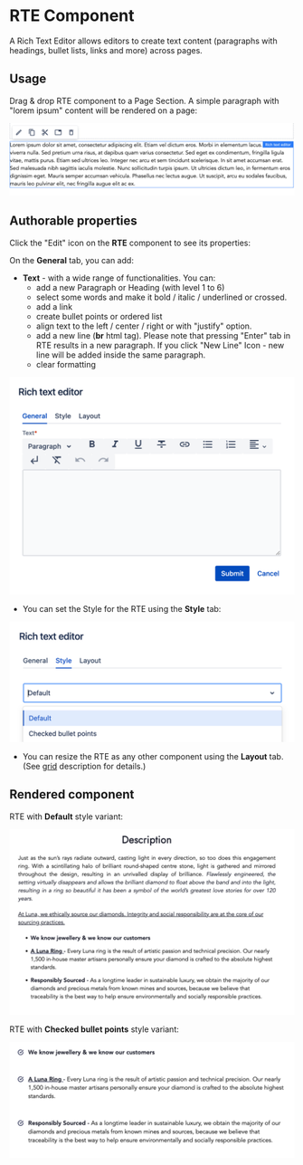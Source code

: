 # RTE Component

A Rich Text Editor allows editors to create text content (paragraphs with headings, bullet lists, links and more) across pages.

## Usage

Drag & drop RTE component to a Page Section. A simple paragraph with "lorem ipsum" content will be rendered on a page:

<p align="center" width="100%">
    <img class="image--with-border" src="./rte-edit.jpg" alt="Rich Text Editor">
</p>


## Authorable properties
Click the "Edit" icon on the **RTE** component to see its properties:

On the **General** tab, you can add:
  
  - **Text** -  with a wide range of functionalities. You can:
      - add a new Paragraph or Heading (with level 1 to 6)
      - select some words and make it bold / italic / underlined or crossed.
      - add a link
      - create bullet points or ordered list
      - align text to the left / center / right or with "justify" option.
      - add a new line (__br__ html tag). Please note that pressing "Enter" tab in RTE results in a new paragraph. If you click "New Line" Icon - new line will be added inside the same paragraph.
      - clear formatting

<p align="center" width="100%">
    <img class="image--with-border" src="./dialog-rte.jpg" alt="Quote component" width="600px">
</p>


- You can set the Style for the RTE using the **Style** tab:

<p align="center" width="100%">
    <img class="image--with-border"  src="./dialog-styles.jpg" alt="Quote styles" width="600px">
</p>

- You can resize the RTE as any other component using the **Layout** tab. (See [grid](../grid) description for details.)


## Rendered component

RTE with **Default** style variant:

<p align="center" width="100%">
    <img class="image--with-border"  src="./rte-example.jpg" alt="Rendered Rich Text" width="900px">
</p>


RTE with **Checked bullet points** style variant:

<p align="center" width="100%">
    <img class="image--with-border" src="./rte-example-checked-list.jpg" alt="Rendered Rich Text" width="900px">
</p>
